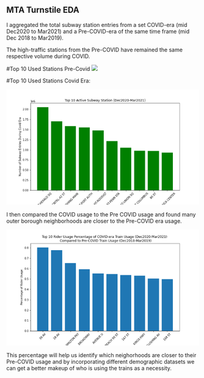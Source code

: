 ## MTA Turnstile EDA

I aggregated the total subway station entries from a set COVID-era (mid Dec2020 to Mar2021) and a Pre-COVID-era of the same time frame (mid Dec 2018 to Mar2019).

The high-traffic stations from the Pre-COVID have remained the same respective volume during COVID. 

#Top 10 Used Stations Pre-Covid
![](PreCoivdEraUsage.png)





















#Top 10 Used Stations Covid Era:

![](COVIDEraUsage.png)










I then compared the COVID usage to the Pre COVID usage and found many outer borough 
neighborhoods are closer to the Pre-COVID era usage. 

![](RiderPercentage.png)






This percentage will help us identify which neighorhoods are closer to their Pre-COVID usage and by incorporating different demographic datasets we can get a better makeup of who is using the trains as a necessity.
